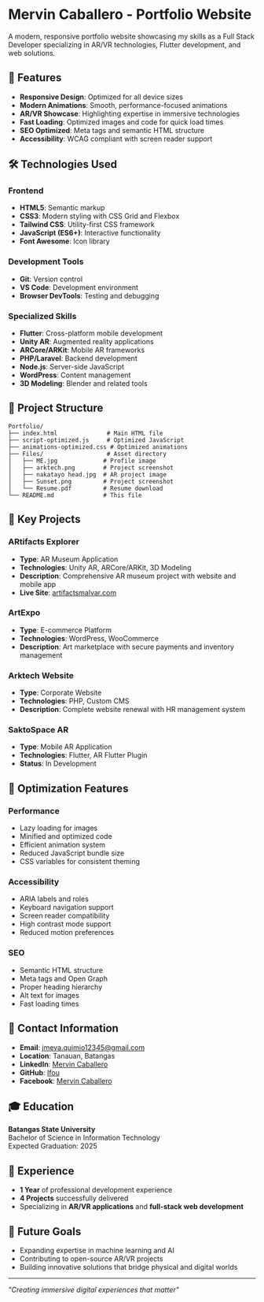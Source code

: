 # Mervin Caballero - Portfolio Website

A modern, responsive portfolio website showcasing my skills as a Full Stack Developer specializing in AR/VR technologies, Flutter development, and web solutions.

## 🚀 Features

- **Responsive Design**: Optimized for all device sizes
- **Modern Animations**: Smooth, performance-focused animations
- **AR/VR Showcase**: Highlighting expertise in immersive technologies
- **Fast Loading**: Optimized images and code for quick load times
- **SEO Optimized**: Meta tags and semantic HTML structure
- **Accessibility**: WCAG compliant with screen reader support

## 🛠️ Technologies Used

### Frontend

- **HTML5**: Semantic markup
- **CSS3**: Modern styling with CSS Grid and Flexbox
- **Tailwind CSS**: Utility-first CSS framework
- **JavaScript (ES6+)**: Interactive functionality
- **Font Awesome**: Icon library

### Development Tools

- **Git**: Version control
- **VS Code**: Development environment
- **Browser DevTools**: Testing and debugging

### Specialized Skills

- **Flutter**: Cross-platform mobile development
- **Unity AR**: Augmented reality applications
- **ARCore/ARKit**: Mobile AR frameworks
- **PHP/Laravel**: Backend development
- **Node.js**: Server-side JavaScript
- **WordPress**: Content management
- **3D Modeling**: Blender and related tools

## 📂 Project Structure

```
Portfolio/
├── index.html              # Main HTML file
├── script-optimized.js     # Optimized JavaScript
├── animations-optimized.css # Optimized animations
├── Files/                  # Asset directory
│   ├── ME.jpg             # Profile image
│   ├── arktech.png        # Project screenshot
│   ├── nakatayo head.jpg  # AR project image
│   ├── Sunset.png         # Project screenshot
│   └── Resume.pdf         # Resume download
└── README.md              # This file
```

## 🌟 Key Projects

### ARtifacts Explorer

- **Type**: AR Museum Application
- **Technologies**: Unity AR, ARCore/ARKit, 3D Modeling
- **Description**: Comprehensive AR museum project with website and mobile app
- **Live Site**: [artifactsmalvar.com](https://artifactsmalvar.com)

### ArtExpo

- **Type**: E-commerce Platform
- **Technologies**: WordPress, WooCommerce
- **Description**: Art marketplace with secure payments and inventory management

### Arktech Website

- **Type**: Corporate Website
- **Technologies**: PHP, Custom CMS
- **Description**: Complete website renewal with HR management system

### SaktoSpace AR

- **Type**: Mobile AR Application
- **Technologies**: Flutter, AR Flutter Plugin
- **Status**: In Development

## 🎯 Optimization Features

### Performance

- Lazy loading for images
- Minified and optimized code
- Efficient animation system
- Reduced JavaScript bundle size
- CSS variables for consistent theming

### Accessibility

- ARIA labels and roles
- Keyboard navigation support
- Screen reader compatibility
- High contrast mode support
- Reduced motion preferences

### SEO

- Semantic HTML structure
- Meta tags and Open Graph
- Proper heading hierarchy
- Alt text for images
- Fast loading times

## 📱 Contact Information

- **Email**: jmeva.quimio12345@gmail.com
- **Location**: Tanauan, Batangas
- **LinkedIn**: [Mervin Caballero](https://www.linkedin.com/in/mervin-caballero-105230314/)
- **GitHub**: [Ifou](https://github.com/Ifou)
- **Facebook**: [Mervin Caballero](https://www.facebook.com/MachipoiWTF)

## 🎓 Education

**Batangas State University**  
Bachelor of Science in Information Technology  
Expected Graduation: 2025

## 💼 Experience

- **1 Year** of professional development experience
- **4 Projects** successfully delivered
- Specializing in **AR/VR applications** and **full-stack web development**

## 🚀 Future Goals

- Expanding expertise in machine learning and AI
- Contributing to open-source AR/VR projects
- Building innovative solutions that bridge physical and digital worlds

---

_"Creating immersive digital experiences that matter"_
